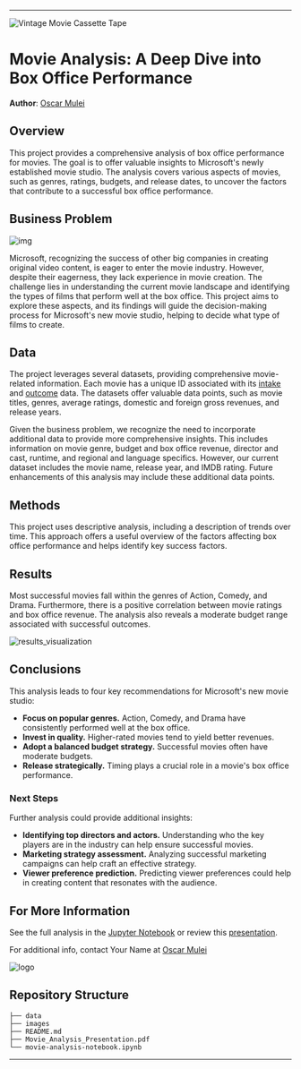 
---

![Vintage Movie Cassette Tape](https://media.discordapp.net/attachments/1008571220385599488/1126232701146501360/MadsMeyer_peaky_blinders_style_painting_2e662a64-2009-46fd-b8bf-12e84648efc4.png?width=573&height=573)

# Movie Analysis: A Deep Dive into Box Office Performance

**Author**: [Oscar Mulei](mailto:omulei@gmail.com)

## Overview

This project provides a comprehensive analysis of box office performance for movies. The goal is to offer valuable insights to Microsoft's newly established movie studio. The analysis covers various aspects of movies, such as genres, ratings, budgets, and release dates, to uncover the factors that contribute to a successful box office performance.

## Business Problem

![img](https://media.discordapp.net/attachments/1050435586235846767/1052697908295774298/yassein_muhamedddd_action_movie_poster_movie_poster_action_movi_5d7ba72b-db05-4212-917c-85855d4425c1.png?width=573&height=573)

Microsoft, recognizing the success of other big companies in creating original video content, is eager to enter the movie industry. However, despite their eagerness, they lack experience in movie creation. The challenge lies in understanding the current movie landscape and identifying the types of films that perform well at the box office. This project aims to explore these aspects, and its findings will guide the decision-making process for Microsoft's new movie studio, helping to decide what type of films to create.

## Data

The project leverages several datasets, providing comprehensive movie-related information. Each movie has a unique ID associated with its [intake](link-to-intake-dataset) and [outcome](link-to-outcome-dataset) data. The datasets offer valuable data points, such as movie titles, genres, average ratings, domestic and foreign gross revenues, and release years.

Given the business problem, we recognize the need to incorporate additional data to provide more comprehensive insights. This includes information on movie genre, budget and box office revenue, director and cast, runtime, and regional and language specifics. However, our current dataset includes the movie name, release year, and IMDB rating. Future enhancements of this analysis may include these additional data points.

## Methods

This project uses descriptive analysis, including a description of trends over time. This approach offers a useful overview of the factors affecting box office performance and helps identify key success factors.

## Results

Most successful movies fall within the genres of Action, Comedy, and Drama. Furthermore, there is a positive correlation between movie ratings and box office revenue. The analysis also reveals a moderate budget range associated with successful outcomes.

![results_visualization](./images/results_visualization.png)

## Conclusions

This analysis leads to four key recommendations for Microsoft's new movie studio:

- **Focus on popular genres.** Action, Comedy, and Drama have consistently performed well at the box office.
- **Invest in quality.** Higher-rated movies tend to yield better revenues.
- **Adopt a balanced budget strategy.** Successful movies often have moderate budgets.
- **Release strategically.** Timing plays a crucial role in a movie's box office performance. 

### Next Steps

Further analysis could provide additional insights:

- **Identifying top directors and actors.** Understanding who the key players are in the industry can help ensure successful movies.
- **Marketing strategy assessment.** Analyzing successful marketing campaigns can help craft an effective strategy.
- **Viewer preference prediction.** Predicting viewer preferences could help in creating content that resonates with the audience.

## For More Information

See the full analysis in the [Jupyter Notebook](./movie-analysis-notebook.ipynb) or review this [presentation](./Movie_Analysis_Presentation.pdf).

For additional info, contact Your Name at [Oscar Mulei](mailto:omulei@gmail.com)

![logo](./images/logo.jpg)

## Repository Structure

```
├── data
├── images
├── README.md
├── Movie_Analysis_Presentation.pdf
└── movie-analysis-notebook.ipynb
```
---
